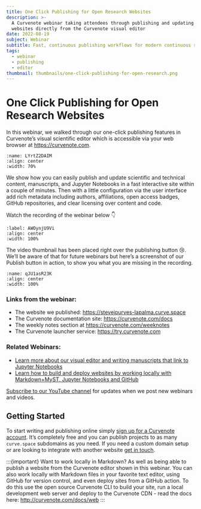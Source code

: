 ```yaml
---
title: One Click Publishing for Open Research Websites
description: >-
  A Curvenote webinar taking attendees through publishing and updating research
  websites directly from the Curvenote visual editor
date: 2022-08-19
subject: Webinar
subtitle: Fast, continuous publishing workflows for modern continuous science
tags:
  - webinar
  - publishing
  - editor
thumbnail: thumbnails/one-click-publishing-for-open-research.png
---
```


# One Click Publishing for Open Research Websites

In this webinar, we walked through our one-click publishing features in Curvenote’s visual scientific editor which is accessible via your web browser at <https://curvenote.com>.

```{figure} images/AVQ2dzLNloEd25Io8NbA-2UbgVpIpVaCBM09auSYA-v1.png
:name: LYrtZ2DAIM
:align: center
:width: 70%
```

We show how you can easily publish and update scientific and technical content, manuscripts, and Jupyter Notebooks in a fast interactive site within a couple of minutes. Then with a little configuration via the user interface add rich metadata including authors, affiliations, open access badges, GitHub repositories, and clear licensing over content and code.

Watch the recording of the webinar below 👇

```{iframe} https://www.youtube-nocookie.com/embed/KhEReBPDang
:label: AWOynjU9Vi
:align: center
:width: 100%
```

The video thumbnail has been placed right over the publishing button 😢. We’ll be aware of that for future webinars but here’s a screenshot of our Publish button in action, to show you what you are missing in the recording.

```{figure} images/AVQ2dzLNloEd25Io8NbA-787DlQ6Qea4IRdh8CVor-v1.png
:name: qJU1asR23K
:align: center
:width: 100%
```

### Links from the webinar:

- The website we published: <https://stevejpurves-lapalma.curve.space>
- The Curvenote documentation site: <https://curvenote.com/docs>
- The weekly notes section at <https://curvenote.com/weeknotes>
- The Curvenote launcher service: <https://try.curvenote.com>

### Related Webinars:

- [Learn more about our visual editor and writing manuscripts that link to Jupyter Notebooks](https://curvenote.com/blog/writing-a-scientific-paper-in-jupyter)
- [Learn how to build and deploy websites by working locally with Markdown+MyST, Jupyter Notebooks and GitHub](https://curvenote.com/blog/creating-an-open-research-website)

[Subscribe to our YouTube channel](https://www.youtube.com/channel/UCbIypbbP5iH7MgdgDypWiMQ) for updates when we post new webinars and videos.

## Getting Started

To start writing and publishing online simply [sign up for a Curvenote account](https://curvenote.com/signup). It’s completely free and you can publish projects to as many `curve.space` subdomains as you need. If you need a custom domain setup or are looking to integrate with another website [get in touch](mailto:support@curvenote.com).

:::{important} Want to work locally in Markdown?
As well as being able to publish a website from the Curvenote editor shown in this webinar. You can also work locally with Markdown files in your favorite text editor, using GitHub for version control, and even deploy sites from a GitHub action. To do this use the open source Curvenote CLI to build your site, run a local development web server and deploy to the Curvenote CDN - read the docs here: <http://curvenote.com/docs/web>
:::
